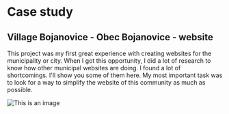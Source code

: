 # Case study

## Village Bojanovice - Obec Bojanovice - website

This project was my first great experience with creating websites for the municipality or city. When I got this opportunity, I did a lot of research to know how other municipal websites are doing. I found a lot of shortcomings. I'll show you some of them here. My most important task was to look for a way to simplify the website of this community as much as possible.

![This is an image](https://gadzook.cz/gryketej/2021/03/Pro_001.jpg)
